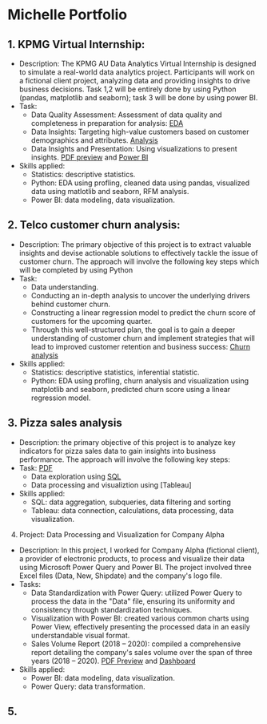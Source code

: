 # Michelle Portfolio

## 1. KPMG Virtual Internship: 
- Description: The KPMG AU Data Analytics Virtual Internship is designed to simulate a real-world data analytics project. Participants will work on a fictional client project, analyzing data and providing insights to drive business decisions. Task 1,2 will be entirely done by using Python (pandas, matplotlib and seaborn); task 3 will be done by using power BI.
- Task:
  + Data Quality Assessment: Assessment of data quality and completeness in preparation for analysis: [EDA](https://colab.research.google.com/drive/1y-izqnwTvoAtKY31lNRyshe-aP7AjGPB?usp=sharing)
  + Data Insights: Targeting high-value customers based on customer demographics and attributes. [Analysis](https://colab.research.google.com/drive/1y-izqnwTvoAtKY31lNRyshe-aP7AjGPB?usp=sharing)
  + Data Insights and Presentation: Using visualizations to present insights. [PDF preview](https://github.com/MichelleTram/MichellePort.github.io/blob/43bce286e1e44eae1a8978b20896775374bc3ac0/1.%20CUSTOMER%20SEGMENTS%20REPORT.pdf) and [Power BI](https://github.com/MichelleTram/MichellePort.github.io/blob/43bce286e1e44eae1a8978b20896775374bc3ac0/3.%20CUSTOMER%20SEGMENTS%20%7C%20DASHBOARD.pbix)
- Skills applied:
  + Statistics: descriptive statistics.
  + Python: EDA using profling, cleaned data using pandas, visualized data using matlotlib and seaborn, RFM analysis.
  + Power BI: data modeling, data visualization.

## 2. Telco customer churn analysis: 
- Description: The primary objective of this project is to extract valuable insights and devise actionable solutions to effectively tackle the issue of customer churn. The approach will involve the following key steps which will be completed by using Python
- Task: 
  + Data understanding.
  + Conducting an in-depth analysis to uncover the underlying drivers behind customer churn.
  + Constructing a linear regression model to predict the churn score of customers for the upcoming quarter.
  + Through this well-structured plan, the goal is to gain a deeper understanding of customer churn and implement strategies that will lead to improved customer retention and business success: [Churn analysis](https://colab.research.google.com/drive/1xerbRib6_IGz4AiO6lqADpb4X3T9QCtb?usp=sharing)
- Skills applied:
  + Statistics: descriptive statistics, inferential statistic.
  + Python: EDA using profling, churn analysis and visualization using matplotlib and seaborn, predicted churn score using a linear regression model.

## 3. Pizza sales analysis
- Description: the primary objective of this project is to analyze key indicators for pizza sales data to gain insights into business performance. The approach will involve the following key steps:
- Task: [PDF](https://github.com/MichelleTram/MichellePort.github.io/blob/ec689fd43be23ca98f5058e15b5adbefc837546b/Pizza%20Sales_Problem%20Statement.pdf)
  + Data exploration using [SQL](https://github.com/MichelleTram/MichellePort.github.io/blob/fb3bd3412b7f5fa758295e753afb570766cb66af/Pizza.sql)
  + Data processing and visualiztion using [Tableau]
- Skills applied:
  + SQL: data aggregation, subqueries, data filtering and sorting
  + Tableau: data connection, calculations, data processing, data visualization.
 
4. Project: Data Processing and Visualization for Company Alpha
- Description: In this project, I worked for Company Alpha (fictional client), a provider of electronic products, to process and visualize their data using Microsoft Power Query and Power BI. The project involved three Excel files (Data, New, Shipdate) and the company's logo file.
- Tasks:
  + Data Standardization with Power Query: utilized Power Query to process the data in the "Data" file, ensuring its uniformity and consistency through standardization techniques.
  + Visualization with Power BI: created various common charts using Power View, effectively presenting the processed data in an easily understandable visual format.
  + Sales Volume Report (2018 – 2020): compiled a comprehensive report detailing the company's sales volume over the span of three years (2018 – 2020). [PDF Preview](https://github.com/MichelleTram/MichellePort.github.io/blob/b5b16ad4a9edd26dab9ce0d56f487e942d988ae1/1.%20QUANTITY%20REPORT.pdf) and [Dashboard](https://github.com/MichelleTram/MichellePort.github.io/blob/2870ddf597b44ff3bdc860841c34f829150f9e39/2.%20QUANTITY%20REPORT%20%7C%20DASHBOARD.pbix)
- Skills applied:
  + Power BI: data modeling, data visualization.
  + Power Query: data transformation.
 
## 5.

